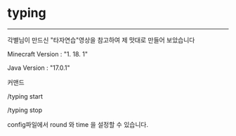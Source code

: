 # typing
---
각별님이 만드신 "타자연습"영상을 참고하여 제 맛대로 만들어 보았습니다

Minecraft Version : "1. 18. 1"

Java Version : "17.0.1"

커맨드 

/typing start

/typing stop 

config파일에서 round 와 time 을 설정할 수 있습니다.

